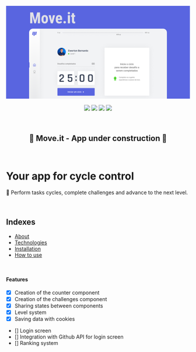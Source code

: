 <p align="center"> 
  <a href="https://moveit-application.vercel.app/">
    <img src="./public/images/cover.png" />
  </a>
</p>

<p align="center">
  <img src="https://img.shields.io/github/issues/ewertonbn/moveit" />
  <img src="https://img.shields.io/github/forks/ewertonbn/moveit" />
  <img src="https://img.shields.io/github/stars/ewertonbn/moveit" />
  <img src="https://img.shields.io/github/license/ewertonbn/moveit" />
</p>

<br>

<h2 align="center">
  🚧 Move.it - App under construction 🚧
</h2>

<br>

<h1 align="left"> 
  Your app for cycle control
</h1>
<p align="left"> 
  🚀 Perform tasks cycles, complete challenges and advance to the next level.
</p>

<br>

## Indexes
* [About](#About)
* [Technologies](#Technologies)
* [Installation](#Installation)
* [How to use](#How-to-use)

<br>

#### Features

- [x] Creation of the counter component
- [X] Creation of the challenges component
- [X] Sharing states between components
- [X] Level system
- [X] Saving data with cookies
- [] Login screen
- [] Integration with Github API for login screen
- [] Ranking system
